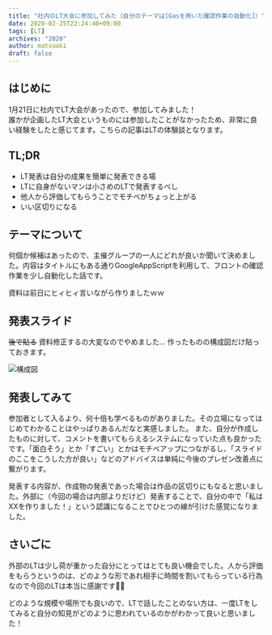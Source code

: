 ```yaml
---
title: "社内のLT大会に参加してみた（自分のテーマは[Gasを用いた確認作業の自動化]）"
date: 2020-02-25T22:24:40+09:00
tags: [LT]
archives: "2020"
author: matsuaki
draft: false
---
```

## はじめに

1月21日に社内でLT大会があったので、参加してみました！  
誰かが企画したLT大会というものには参加したことがなかったため、非常に良い経験をしたと感じてます。こちらの記事はLTの体験談となります。

## TL;DR

- LT発表は自分の成果を簡単に発表できる場
- LTに自身がないマンは小さめのLTで発表するべし
- 他人から評価してもらうことでモチベがちょっと上がる
- いい区切りになる

## テーマについて

何個か候補はあったので、主催グループの一人にどれが良いか聞いて決めました。内容はタイトルにもある通りGoogleAppScriptを利用して、フロントの確認作業を少し自動化した話です。

資料は前日にヒィヒィ言いながら作りましたｗｗ

## 発表スライド

~~後で貼る~~
資料修正するの大変なのでやめました…
作ったものの構成図だけ貼っておきます。

![構成図](/resources/presentation/tried-lightningtalk-in-the-office/diagram.png)

## 発表してみて

参加者として入るより、何十倍も学べるものがありました。その立場になってはじめてわかることはやっぱりあるんだなと実感しました。
また、自分が作成したものに対して、コメントを書いてもらえるシステムになっていた点も良かったです。「面白そう」とか「すごい」とかはモチベアップにつながるし、「スライドのここをこうした方が良い」などのアドバイスは単純に今後のプレゼン改善点に繋がります。

発表する内容が、作成物の発表であった場合は作品の区切りにもなると思いました。外部に（今回の場合は内部よりだけど）発表することで、自分の中で「私はXXを作りました！」という認識になることでひとつの線が引けた感覚になりました。

## さいごに

外部のLTは少し荷が重かった自分にとってはとても良い機会でした。人から評価をもらうというのは、どのような形であれ相手に時間を割いてもらっている行為なので今回のLTは本当に感謝です🙇‍♂️

どのような規模や場所でも良いので、LTで話したことのない方は、一度LTをしてみると自分の知見がどのように思われているのかがわかって良いと思いました！